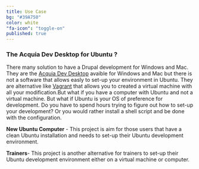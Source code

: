 ```yaml
---
title: Use Case
bg: "#39A750"
color: white
"fa-icon": "toggle-on"
published: true
---
```


### The Acquia Dev Desktop for Ubuntu ?

There many solution to have a Drupal development for Windows and Mac. They are the [Acquia Dev Desktop](https://www.acquia.com/downloads) avaible for Windows and Mac but there is not a software that allows easly to set-up your environment in Ubuntu. They are alternative like [Vagrant](https://www.vagrantup.com/)  that allows you to created a virtual machine with all your modification.But what if you have a computer with Ubuntu and not a virtual machine. But what if Ubuntu is your OS of preference for development. Do you have to spend hours trying to figure out how to set-up your development? Or you would rather install a shell script and be done with the configuration.
 
**New Ubuntu Computer** - This project is aim for those users that have a clean Ubuntu installation and needs to set-up their Ubuntu development environment.
 
**Trainers**-   This project is another alternative for trainers to set-up their  Ubuntu development environment either on a virtual machine or computer.